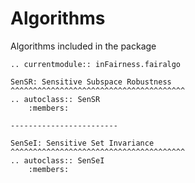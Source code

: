 # Algorithms

Algorithms included in the package

```{eval-rst}
.. currentmodule:: inFairness.fairalgo

SenSR: Sensitive Subspace Robustness
^^^^^^^^^^^^^^^^^^^^^^^^^^^^^^^^^^^^^^^
.. autoclass:: SenSR
    :members:

------------------------

SenSeI: Sensitive Set Invariance
^^^^^^^^^^^^^^^^^^^^^^^^^^^^^^^^^^^^^^^
.. autoclass:: SenSeI
    :members:
```

